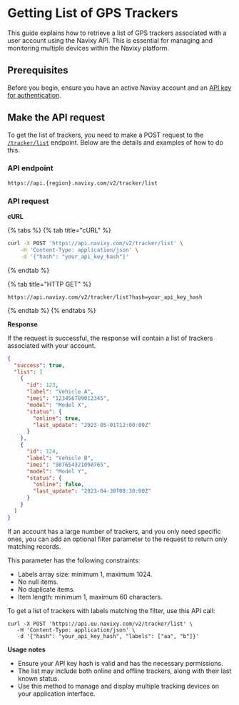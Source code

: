# Getting List of GPS Trackers

This guide explains how to retrieve a list of GPS trackers associated with a user account using the Navixy API. This is essential for managing and monitoring multiple devices within the Navixy platform.

## Prerequisites

Before you begin, ensure you have an active Navixy account and an [API key for authentication](../../../authentication.md#id-2.-api-keys-recommended-authentication).

## Make the API request

To get the list of trackers, you need to make a POST request to the [`/tracker/list`](../../resources/tracking/tracker/#list) endpoint. Below are the details and examples of how to do this.

### API endpoint

`https://api.{region}.navixy.com/v2/tracker/list`

### API request

**cURL**

{% tabs %}
{% tab title="cURL" %}
```sh
curl -X POST 'https://api.navixy.com/v2/tracker/list' \
	-H 'Content-Type: application/json' \
	-d '{"hash": "your_api_key_hash"}'
```
{% endtab %}

{% tab title="HTTP GET" %}
```http
https://api.navixy.com/v2/tracker/list?hash=your_api_key_hash
```
{% endtab %}
{% endtabs %}

**Response**

If the request is successful, the response will contain a list of trackers associated with your account.

```json
{
  "success": true,
  "list": [
    {
      "id": 123,
      "label": "Vehicle A",
      "imei": "123456789012345",
      "model": "Model X",
      "status": {
        "online": true,
        "last_update": "2023-05-01T12:00:00Z"
      }
    },
    {
      "id": 124,
      "label": "Vehicle B",
      "imei": "987654321098765",
      "model": "Model Y",
      "status": {
        "online": false,
        "last_update": "2023-04-30T08:30:00Z"
      }
    }
  ]
}
```

If an account has a large number of trackers, and you only need specific ones, you can add an optional filter parameter to the request to return only matching records.

This parameter has the following constraints:

* Labels array size: minimum 1, maximum 1024.
* No null items.
* No duplicate items.
* Item length: minimum 1, maximum 60 characters.

To get a list of trackers with labels matching the filter, use this API call:

```
curl -X POST 'https://api.eu.navixy.com/v2/tracker/list' \
   -H 'Content-Type: application/json' \
   -d '{"hash": "your_api_key_hash", "labels": ["aa", "b"]}'
```

**Usage notes**

* Ensure your API key hash is valid and has the necessary permissions.
* The list may include both online and offline trackers, along with their last known status.
* Use this method to manage and display multiple tracking devices on your application interface.
